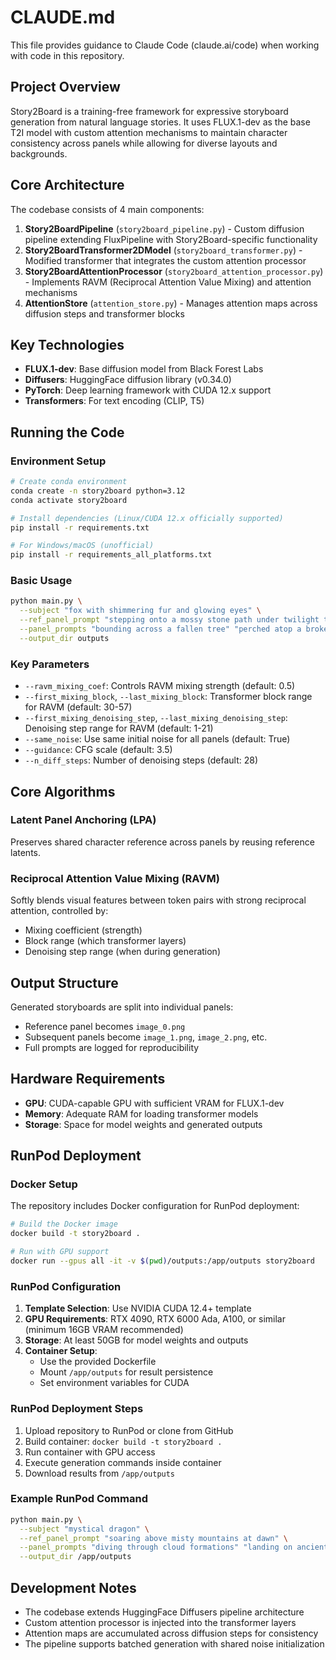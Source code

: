 # CLAUDE.md

This file provides guidance to Claude Code (claude.ai/code) when working with code in this repository.

## Project Overview

Story2Board is a training-free framework for expressive storyboard generation from natural language stories. It uses FLUX.1-dev as the base T2I model with custom attention mechanisms to maintain character consistency across panels while allowing for diverse layouts and backgrounds.

## Core Architecture

The codebase consists of 4 main components:

1. **Story2BoardPipeline** (`story2board_pipeline.py`) - Custom diffusion pipeline extending FluxPipeline with Story2Board-specific functionality
2. **Story2BoardTransformer2DModel** (`story2board_transformer.py`) - Modified transformer that integrates the custom attention processor
3. **Story2BoardAttentionProcessor** (`story2board_attention_processor.py`) - Implements RAVM (Reciprocal Attention Value Mixing) and attention mechanisms
4. **AttentionStore** (`attention_store.py`) - Manages attention maps across diffusion steps and transformer blocks

## Key Technologies

- **FLUX.1-dev**: Base diffusion model from Black Forest Labs
- **Diffusers**: HuggingFace diffusion library (v0.34.0)
- **PyTorch**: Deep learning framework with CUDA 12.x support
- **Transformers**: For text encoding (CLIP, T5)

## Running the Code

### Environment Setup
```bash
# Create conda environment
conda create -n story2board python=3.12
conda activate story2board

# Install dependencies (Linux/CUDA 12.x officially supported)
pip install -r requirements.txt

# For Windows/macOS (unofficial)
pip install -r requirements_all_platforms.txt
```

### Basic Usage
```bash
python main.py \
  --subject "fox with shimmering fur and glowing eyes" \
  --ref_panel_prompt "stepping onto a mossy stone path under twilight trees" \
  --panel_prompts "bounding across a fallen tree" "perched atop a broken archway" \
  --output_dir outputs
```

### Key Parameters
- `--ravm_mixing_coef`: Controls RAVM mixing strength (default: 0.5)
- `--first_mixing_block`, `--last_mixing_block`: Transformer block range for RAVM (default: 30-57)
- `--first_mixing_denoising_step`, `--last_mixing_denoising_step`: Denoising step range for RAVM (default: 1-21)
- `--same_noise`: Use same initial noise for all panels (default: True)
- `--guidance`: CFG scale (default: 3.5)
- `--n_diff_steps`: Number of denoising steps (default: 28)

## Core Algorithms

### Latent Panel Anchoring (LPA)
Preserves shared character reference across panels by reusing reference latents.

### Reciprocal Attention Value Mixing (RAVM)
Softly blends visual features between token pairs with strong reciprocal attention, controlled by:
- Mixing coefficient (strength)
- Block range (which transformer layers)
- Denoising step range (when during generation)

## Output Structure

Generated storyboards are split into individual panels:
- Reference panel becomes `image_0.png`
- Subsequent panels become `image_1.png`, `image_2.png`, etc.
- Full prompts are logged for reproducibility

## Hardware Requirements

- **GPU**: CUDA-capable GPU with sufficient VRAM for FLUX.1-dev
- **Memory**: Adequate RAM for loading transformer models
- **Storage**: Space for model weights and generated outputs

## RunPod Deployment

### Docker Setup
The repository includes Docker configuration for RunPod deployment:

```bash
# Build the Docker image
docker build -t story2board .

# Run with GPU support
docker run --gpus all -it -v $(pwd)/outputs:/app/outputs story2board
```

### RunPod Configuration
1. **Template Selection**: Use NVIDIA CUDA 12.4+ template
2. **GPU Requirements**: RTX 4090, RTX 6000 Ada, A100, or similar (minimum 16GB VRAM recommended)
3. **Storage**: At least 50GB for model weights and outputs
4. **Container Setup**:
   - Use the provided Dockerfile
   - Mount `/app/outputs` for result persistence
   - Set environment variables for CUDA

### RunPod Deployment Steps
1. Upload repository to RunPod or clone from GitHub
2. Build container: `docker build -t story2board .`
3. Run container with GPU access
4. Execute generation commands inside container
5. Download results from `/app/outputs`

### Example RunPod Command
```bash
python main.py \
  --subject "mystical dragon" \
  --ref_panel_prompt "soaring above misty mountains at dawn" \
  --panel_prompts "diving through cloud formations" "landing on ancient castle towers" \
  --output_dir /app/outputs
```

## Development Notes

- The codebase extends HuggingFace Diffusers pipeline architecture
- Custom attention processor is injected into the transformer layers
- Attention maps are accumulated across diffusion steps for consistency
- The pipeline supports batched generation with shared noise initialization